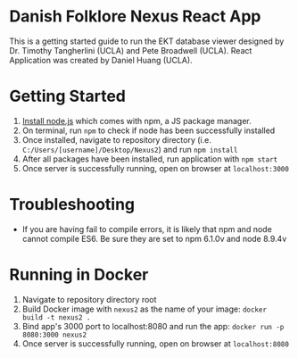 # Danish Folklore Nexus React App
This is a getting started guide to run the EKT database viewer designed by Dr. Timothy Tangherlini (UCLA) 
and Pete Broadwell (UCLA). React Application was created by Daniel Huang (UCLA). <br>

# Getting Started
1. [Install node.js](https://nodejs.org/en/download/) which comes with npm, a JS package manager. 
2. On terminal, run `npm` to check if node has been successfully installed
3. Once installed, navigate to repository directory (i.e. `C:/Users/[username]/Desktop/Nexus2`) and run `npm install`
4. After all packages have been installed, run application with `npm start`
5. Once server is successfully running, open on browser at `localhost:3000`

# Troubleshooting
* If you are having fail to compile errors, it is likely that npm and node cannot compile ES6. Be sure they are set to npm 6.1.0v and node 8.9.4v

# Running in Docker
1. Navigate to repository directory root
1. Build Docker image with `nexus2` as the name of your image:
`docker build -t nexus2 .`
2. Bind app's 3000 port to localhost:8080 and run the app: `docker run -p 8080:3000 nexus2`
3. Once server is successfully running, open on browser at `localhost:8080`
